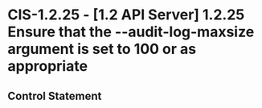 # CIS-1.2.25 - \[1.2 API Server\] 1.2.25 Ensure that the --audit-log-maxsize argument is set to 100 or as appropriate

## Control Statement
